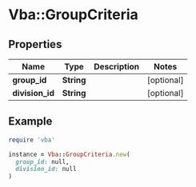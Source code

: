 # Vba::GroupCriteria

## Properties

| Name | Type | Description | Notes |
| ---- | ---- | ----------- | ----- |
| **group_id** | **String** |  | [optional] |
| **division_id** | **String** |  | [optional] |

## Example

```ruby
require 'vba'

instance = Vba::GroupCriteria.new(
  group_id: null,
  division_id: null
)
```

